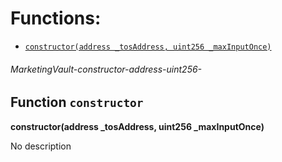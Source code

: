# Functions:

 - [`constructor(address _tosAddress, uint256 _maxInputOnce)`](#MarketingVault-constructor-address-uint256-)

###### *MarketingVault-constructor-address-uint256-*

## Function `constructor`

**constructor(address _tosAddress, uint256 _maxInputOnce)**

No description
